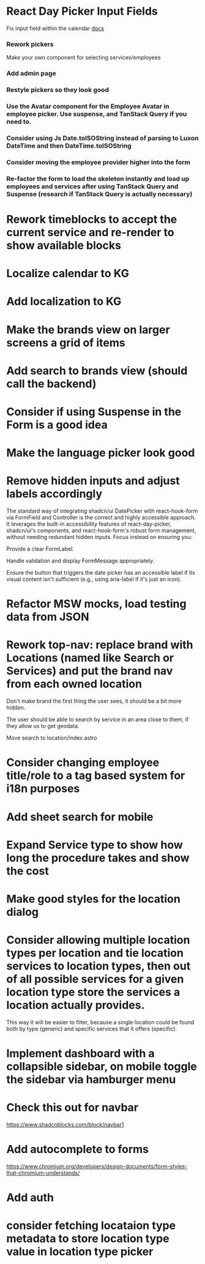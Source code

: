 # React Day Picker Input Fields

Fix input field within the calendar
[docs](https://daypicker.dev/guides/input-fields)

### Rework pickers

Make your own component for selecting services/employees

### Add admin page

### Restyle pickers so they look good

### Use the Avatar component for the Employee Avatar in employee picker. Use suspense, and TanStack Query if you need to.

### Consider using Js Date.toISOString instead of parsing to Luxon DateTime and then DateTime.toISOString

### Consider moving the employee provider higher into the form

### Re-factor the form to load the skeleton instantly and load up employees and services after using TanStack Query and Suspense (research if TanStack Query is actually necessary)

# Rework timeblocks to accept the current service and re-render to show available blocks

# Localize calendar to KG

# Add localization to KG

# Make the brands view on larger screens a grid of items

# Add search to brands view (should call the backend)

# Consider if using Suspense in the Form is a good idea

# Make the language picker look good

# Remove hidden inputs and adjust labels accordingly

The standard way of integrating shadcn/ui DatePicker with react-hook-form via FormField and Controller is the correct and highly accessible approach. It leverages the built-in accessibility features of react-day-picker, shadcn/ui's components, and react-hook-form's robust form management, without needing redundant hidden inputs. Focus instead on ensuring you:

Provide a clear FormLabel.

Handle validation and display FormMessage appropriately.

Ensure the button that triggers the date picker has an accessible label if its visual content isn't sufficient (e.g., using aria-label if it's just an icon).

# Refactor MSW mocks, load testing data from JSON

# Rework top-nav: replace brand with Locations (named like Search or Services) and put the brand nav from each owned location

Don't make brand the first thing the user sees, it should be a bit more hidden.

The user should be able to search by service in an area close to them, if they allow us to get geodata.

Move search to location/index.astro

# Consider changing employee title/role to a tag based system for i18n purposes

# Add sheet search for mobile

# Expand Service type to show how long the procedure takes and show the cost

<!-- # Add api to api url and calls -->

<!-- # Fix separator spacing --- change card gap -->

# Make good styles for the location dialog

# Consider allowing multiple location types per location and tie location services to location types, then out of all possible services for a given location type store the services a location actually provides.

This way it will be easier to filter, because a single location could be found both by type (generic) and specific services that it offers (specific).

# Implement dashboard with a collapsible sidebar, on mobile toggle the sidebar via hamburger menu

# Check this out for navbar

https://www.shadcnblocks.com/block/navbar1

# Add autocomplete to forms

https://www.chromium.org/developers/design-documents/form-styles-that-chromium-understands/

# Add auth

# consider fetching locataion type metadata to store location type value in location type picker
